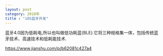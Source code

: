 ```yaml
---
layout: post
category: 2018年
title : "iOS蓝牙开发"
---
```


蓝牙4.0因为低耗电,所以也叫做低功耗蓝(BLE).它将三种规格集一体，包括传统蓝牙技术、高速技术和低耗能技术.







https://www.jianshu.com/p/b62081c427a4